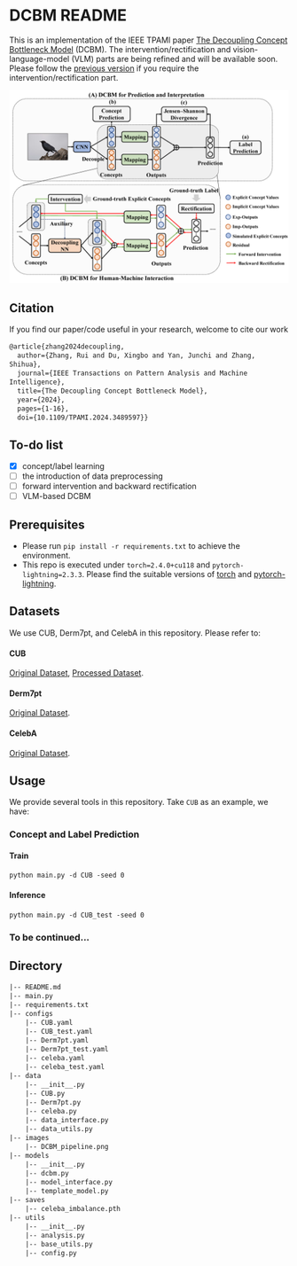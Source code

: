 # DCBM README

This is an implementation of the IEEE TPAMI paper [The Decoupling Concept Bottleneck Model](https://ieeexplore.ieee.org/document/10740789) (DCBM). The intervention/rectification and vision-language-model (VLM) parts are being refined and will be available soon. Please follow the [previous version](https://github.com/deepopo/DCBM/tree/089b0c1b706e4d8ea5386e8ba57f988771330bf0) if you require the intervention/rectification part.  

![DCBM Pipeline. (A) DCBM for prediction and interpretation. (B) DCBM for human-machine interaction, including forward intervention and backward rectification. ](./images/DCBM_pipeline.png)


## Citation
If you find our paper/code useful in your research, welcome to cite our work
```
@article{zhang2024decoupling,
  author={Zhang, Rui and Du, Xingbo and Yan, Junchi and Zhang, Shihua},
  journal={IEEE Transactions on Pattern Analysis and Machine Intelligence}, 
  title={The Decoupling Concept Bottleneck Model}, 
  year={2024},
  pages={1-16},
  doi={10.1109/TPAMI.2024.3489597}}
```

## To-do list
- [x] concept/label learning
- [ ] the introduction of data preprocessing
- [ ] forward intervention and backward rectification
- [ ] VLM-based DCBM

## Prerequisites
- Please run `pip install -r requirements.txt` to achieve the environment.
- This repo is executed under `torch=2.4.0+cu118` and `pytorch-lightning=2.3.3`. Please find the suitable versions of [torch](https://pytorch.org/) and [pytorch-lightning](https://lightning.ai/docs/pytorch/stable/versioning.html#compatibility-matrix).

## Datasets
We use CUB, Derm7pt, and CelebA in this repository. Please refer to:
#### CUB
[Original Dataset](http://www.vision.caltech.edu/datasets/cub_200_2011/), [Processed Dataset](https://worksheets.codalab.org/worksheets/0x362911581fcd4e048ddfd84f47203fd2).
#### Derm7pt
[Original Dataset](http://derm.cs.sfu.ca).
#### CelebA
[Original Dataset](https://mmlab.ie.cuhk.edu.hk/projects/CelebA.html).

## Usage
We provide several tools in this repository. Take `CUB` as an example, we have:

### Concept and Label Prediction
#### Train
```
python main.py -d CUB -seed 0
```

#### Inference
```
python main.py -d CUB_test -seed 0
```

### To be continued...

## Directory

```
|-- README.md
|-- main.py
|-- requirements.txt
|-- configs
    |-- CUB.yaml
    |-- CUB_test.yaml
    |-- Derm7pt.yaml
    |-- Derm7pt_test.yaml
    |-- celeba.yaml
    |-- celeba_test.yaml
|-- data
    |-- __init__.py
    |-- CUB.py
    |-- Derm7pt.py
    |-- celeba.py
    |-- data_interface.py
    |-- data_utils.py
|-- images
    |-- DCBM_pipeline.png
|-- models
    |-- __init__.py
    |-- dcbm.py
    |-- model_interface.py
    |-- template_model.py
|-- saves
    |-- celeba_imbalance.pth
|-- utils
    |-- __init__.py
    |-- analysis.py
    |-- base_utils.py
    |-- config.py
```